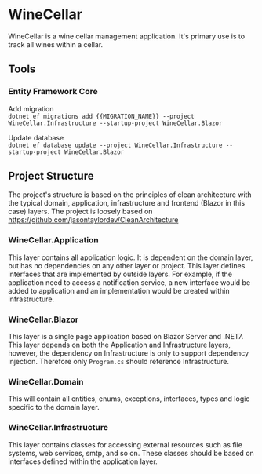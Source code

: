 # WineCellar
WineCellar is a wine cellar management application. It's primary use is to track all wines within a cellar.

## Tools
### Entity Framework Core
Add migration  
`dotnet ef migrations add {{MIGRATION_NAME}} --project WineCellar.Infrastructure --startup-project WineCellar.Blazor`

Update database  
`dotnet ef database update --project WineCellar.Infrastructure --startup-project WineCellar.Blazor`  

## Project Structure
The project's structure is based on the principles of clean architecture with the typical domain, application, infrastructure and frontend (Blazor in this case) layers.
The project is loosely based on https://github.com/jasontaylordev/CleanArchitecture

### WineCellar.Application
This layer contains all application logic. It is dependent on the domain layer, but has no dependencies on any other layer or project. This layer defines interfaces that are implemented by outside layers. For example, if the application need to access a notification service, a new interface would be added to application and an implementation would be created within infrastructure.

### WineCellar.Blazor
This layer is a single page application based on Blazor Server and .NET7. This layer depends on both the Application and Infrastructure layers, however, the dependency on Infrastructure is only to support dependency injection. Therefore only `Program.cs` should reference Infrastructure.

### WineCellar.Domain
This will contain all entities, enums, exceptions, interfaces, types and logic specific to the domain layer.

### WineCellar.Infrastructure
This layer contains classes for accessing external resources such as file systems, web services, smtp, and so on. These classes should be based on interfaces defined within the application layer.
